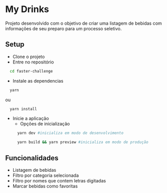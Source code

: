 # My Drinks

Projeto desenvolvido com o objetivo de criar uma listagem de bebidas com informações de seu preparo para um processo seletivo.

## Setup

- Clone o projeto
- Entre no repositório

```bash
  cd faster-challenge
```

- Instale as dependencias

```bash
  yarn
```

ou

```bash
  yarn install
```

- Inicie a aplicação
  - Opções de inicialização
  ```bash
    yarn dev #inicializa em modo de desenvolvimento
  ```
  ```bash
    yarn build && yarn preview #inicializa em modo de produção
  ```

## Funcionalidades

- Listagem de bebidas
- Filtro por categoria selecionada
- Filtro por nomes que contem letras digitadas
- Marcar bebidas como favoritas
